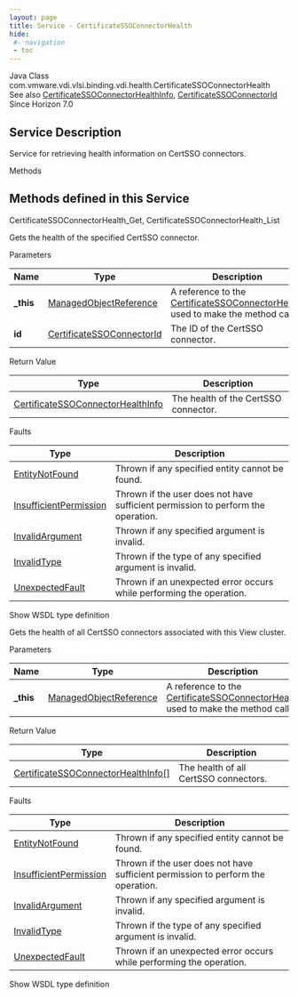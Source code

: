 ```yaml
---
layout: page
title: Service - CertificateSSOConnectorHealth
hide:
 #- navigation
 - toc
---
```


  
  
  



Java Class
    com.vmware.vdi.vlsi.binding.vdi.health.CertificateSSOConnectorHealth  
See also
     [CertificateSSOConnectorHealthInfo](vdi.health.CertificateSSOConnectorHealth.CertificateSSOConnectorHealthInfo.md), [CertificateSSOConnectorId](vdi.entity.CertificateSSOConnectorId.md)  
Since 
    Horizon 7.0

  


## Service Description

Service for retrieving health information on CertSSO connectors. 

Methods

Methods defined in this Service   
---  
CertificateSSOConnectorHealth_Get, CertificateSSOConnectorHealth_List  
  



Gets the health of the specified CertSSO connector. 

Parameters 

Name| Type| Description  
---|---|---  
**_this**| [ManagedObjectReference](vmodl.ManagedObjectReference.md)|  A reference to the [CertificateSSOConnectorHealth](vdi.health.CertificateSSOConnectorHealth.md) used to make the method call.   
**id**| [CertificateSSOConnectorId](vdi.entity.CertificateSSOConnectorId.md)|  The ID of the CertSSO connector.   
  
  


Return Value 

Type |  Description   
---|---  
[CertificateSSOConnectorHealthInfo](vdi.health.CertificateSSOConnectorHealth.CertificateSSOConnectorHealthInfo.md)| The health of the CertSSO connector.  
  


Faults 

Type |  Description   
---|---  
[EntityNotFound](vdi.fault.EntityNotFound.md)| Thrown if any specified entity cannot be found.  
[InsufficientPermission](vdi.fault.InsufficientPermission.md)| Thrown if the user does not have sufficient permission to perform the operation.  
[InvalidArgument](vdi.fault.InvalidArgument.md)| Thrown if any specified argument is invalid.  
[InvalidType](vdi.fault.InvalidType.md)| Thrown if the type of any specified argument is invalid.  
[UnexpectedFault](vdi.fault.UnexpectedFault.md)| Thrown if an unexpected error occurs while performing the operation.  
  
Show WSDL type definition

  
  
  



Gets the health of all CertSSO connectors associated with this View cluster. 

Parameters 

Name| Type| Description  
---|---|---  
**_this**| [ManagedObjectReference](vmodl.ManagedObjectReference.md)|  A reference to the [CertificateSSOConnectorHealth](vdi.health.CertificateSSOConnectorHealth.md) used to make the method call.   
  


Return Value 

Type |  Description   
---|---  
[CertificateSSOConnectorHealthInfo[]](vdi.health.CertificateSSOConnectorHealth.CertificateSSOConnectorHealthInfo.md)| The health of all CertSSO connectors.  
  


Faults 

Type |  Description   
---|---  
[EntityNotFound](vdi.fault.EntityNotFound.md)| Thrown if any specified entity cannot be found.  
[InsufficientPermission](vdi.fault.InsufficientPermission.md)| Thrown if the user does not have sufficient permission to perform the operation.  
[InvalidArgument](vdi.fault.InvalidArgument.md)| Thrown if any specified argument is invalid.  
[InvalidType](vdi.fault.InvalidType.md)| Thrown if the type of any specified argument is invalid.  
[UnexpectedFault](vdi.fault.UnexpectedFault.md)| Thrown if an unexpected error occurs while performing the operation.  
  
Show WSDL type definition

  
  
  
  
  
  
  

